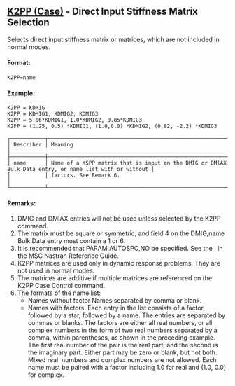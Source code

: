 ## [K2PP (Case)](https://help.hexagonmi.com/bundle/MSC_Nastran_2022.4/page/Nastran_Combined_Book/qrg/casecontrol4a/TOC.K2PP.Case.xhtml) - Direct Input Stiffness Matrix Selection

Selects direct input stiffness matrix or matrices, which are not included in normal modes.

#### Format:

```nastran
K2PP=name
```

#### Example:

```nastran
K2PP = KDMIG
K2PP = KDMIG1, KDMIG2, KDMIG3
K2PP = 5.06*KDMIG1, 1.0*KDMIG2, 0.85*KDMIG3
K2PP = (1.25, 0.5) *KDMIG1, (1.0,0.0) *KDMIG2, (0.82, -2.2) *KDMIG3
```

```text
┌───────────┬────────────────────────────────────────────────────────────────────────────────────────────────────────┐
│ Describer │ Meaning                                                                                                │
├───────────┼────────────────────────────────────────────────────────────────────────────────────────────────────────┤
│ name      │ Name of a KSPP matrix that is input on the DMIG or DMlAX Bulk Data entry, or name list with or without │
│           │ factors. See Remark 6.                                                                                 │
└───────────┴────────────────────────────────────────────────────────────────────────────────────────────────────────┘
```

#### Remarks:

1. DMIG and DMIAX entries will not be used unless selected by the K2PP command.
2. The matrix must be square or symmetric, and field 4 on the DMIG,name Bulk Data entry must contain a 1 or 6.
3. It is recommended that PARAM,AUTOSPC,NO be specified. See the    in the  MSC Nastran Reference Guide.
4. K2PP matrices are used only in dynamic response problems. They are not used in normal modes.
5. The matrices are additive if multiple matrices are referenced on the K2PP Case Control command.
6. The formats of the name list:
    - Names without factor
    Names separated by comma or blank.
    - Names with factors.
    Each entry in the list consists of a factor, followed by a star, followed by a name. The entries are separated by commas or blanks. The factors are either all real numbers, or all complex numbers in the form of two real numbers separated by a comma, within parentheses, as shown in the preceding example. The first real number of the pair is the real part, and the second is the imaginary part. Either part may be zero or blank, but not both. Mixed real  numbers and complex numbers are not allowed. Each name must be paired with a factor including 1.0 for real and (1.0, 0.0) for complex.

